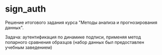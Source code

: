 # sign_auth
Решение итогового задания курса "Методы анализа и прогнозирования данных".

Задача: аутентификация по динамике подписи, применяя метод попарного сравнения образцов (набор данных был предоставлен учебным заведением)
